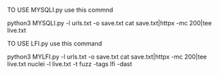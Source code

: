 TO USE MYSQLI.py use this commnd 

python3 MYSQLI.py -l urls.txt -o save.txt
cat save.txt|httpx -mc 200|tee live.txt

TO USE LFI.py use this command 

python3 MYLFI.py -l urls.txt -o save.txt
cat save.txt|httpx -mc 200|tee live.txt
nuclei -l live.txt -t fuzz -tags lfi -dast
